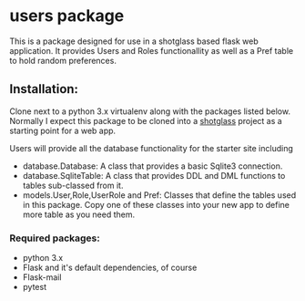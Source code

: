 # users package

This is a package designed for use in a shotglass based flask web application. It provides Users and Roles functionallity 
as well as a Pref table to hold random preferences.

## Installation:

Clone next to a python 3.x virtualenv along with the packages listed below. Normally I expect this package to be cloned
into a [shotglass]("https//github.com/wleddy/shotglass") project as a starting point for a web app.

Users will provide all the database functionality for the starter site including

* database.Database: A class that provides a basic Sqlite3 connection.
* database.SqliteTable: A class that provides DDL and DML functions to tables sub-classed from it.
* models.User,Role,UserRole and Pref: Classes that define the tables used in this package. Copy one of these
classes into your new app to define more table as you need them.


### Required packages:

* python 3.x
* Flask and it's default dependencies, of course
* Flask-mail
* pytest
